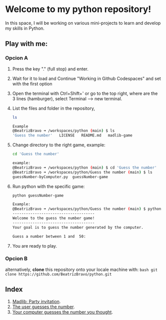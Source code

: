 <br>
<br>

# Welcome to my **python** repository!
In this space, I will be working on various mini-projects to learn and develop my skills in Python. 
## Play with me:
### Opcion A
1. Press the key "." (full stop) and enter. 
2. Wait for it to load and Continue "Working in Github Codespaces" and set with the first option
3. Open the terminal with Ctrl+Shift+' or go to the top right, where are the 3 lines (hamburger), select Terminal -->  new terminal.
4. List the files and folder in the repository,
    ```bash
    ls
    ```
    ```bash
    Example
    @BeatrizBravo ➜ /workspaces/python (main) $ ls
    'Guess the number'   LICENSE   README.md   madlib-game
    ```
5. Change directory to the right game, example:
    ```bash
    cd 'Guess the number'
    ```
    ```bash
    example:
    @BeatrizBravo ➜ /workspaces/python (main) $ cd 'Guess the number'
    @BeatrizBravo ➜ /workspaces/python/Guess the number (main) $ ls
    guessNumber-byComputer.py  guessNumber-game
    ```
6. Run python with the specific game:
    ```bash
    python guessNumber-game
    ```
   
    ```bash
    Example:
    @BeatrizBravo ➜ /workspaces/python/Guess the number (main) $ python guessNumber-game
    -------------------------------------
    Welcome to the guess the number game!
    -------------------------------------
    Your goal is to guess the number generated by the computer.
   
    Guess a number between 1 and  50: 
    ```

7. You are ready to play.

### Opcion B
alternatively, **clone** this repository onto your locale machine
with:
    ```bash
    git clone https://github.com/BeatrizBravo/python.git
    ```

## Index
1. [Madlib: Party invitation](https://github.com/BeatrizBravo/python/blob/main/madlib-game/madlib.py).&nbsp;<br />
1. [The user guesses the number](https://github.com/BeatrizBravo/python/blob/main/Guess%20the%20number/guessNumber-game).&nbsp;<br />
1. [Your computer guesses the number you thought](https://github.com/BeatrizBravo/python/blob/main/Guess%20the%20number/guessNumber-byComputer.py).&nbsp;<br />
